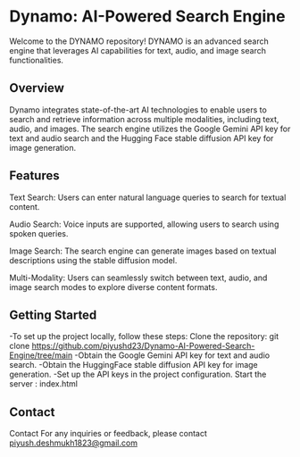 
# Dynamo: AI-Powered Search Engine

Welcome to the DYNAMO repository! DYNAMO is an advanced search engine that leverages AI capabilities for text, audio, and image search functionalities.


## Overview

Dynamo integrates state-of-the-art AI technologies to enable users to search and retrieve information across multiple modalities, including text, audio, and images. The search engine utilizes the Google Gemini API key for text and audio search and the Hugging Face stable diffusion API key for image generation.

## Features

Text Search: Users can enter natural language queries to search for textual content.

Audio Search: Voice inputs are supported, allowing users to search using spoken queries.

Image Search: The search engine can generate images based on textual descriptions using the stable diffusion model.

Multi-Modality: Users can seamlessly switch between text, audio, and image search modes to explore diverse content formats.

## Getting Started
-To set up the project locally, follow these steps: Clone the repository: git clone https://github.com/piyushd23/Dynamo-AI-Powered-Search-Engine/tree/main
-Obtain the Google Gemini API key for text and audio search.
-Obtain the HuggingFace stable diffusion API key for image generation. 
-Set up the API keys in the project configuration. Start the server : index.html

## Contact
Contact For any inquiries or feedback, please contact piyush.deshmukh1823@gmail.com
